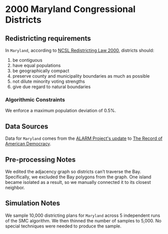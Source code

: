 # 2000 Maryland Congressional Districts

## Redistricting requirements
In ``Maryland``, according to [NCSL Redistricting Law 2000](https://web.archive.org/web/20041216185957/https://www.senate.mn/departments/scr/redist/red2000/Tab5appx.htm), districts should:

1. be contiguous
1. have equal populations
1. be geographically compact
1. preserve county and municipality boundaries as much as possible
1. not dilute minority voting strengths
1. give due regard to natural boundaries

### Algorithmic Constraints
We enforce a maximum population deviation of 0.5%.

## Data Sources
Data for ``Maryland`` comes from the [ALARM Project's update](https://dataverse.harvard.edu/dataset.xhtml?persistentId=doi:10.7910/DVN/ZV5KF3) to [The Record of American Democracy](https://road.hmdc.harvard.edu/).

## Pre-processing Notes
We edited the adjacency graph so districts can’t traverse the Bay. Specifically, we excluded the Bay polygons from the graph. One island became isolated as a result, so we manually connected it to its closest neighbor.

## Simulation Notes
We sample 10,000 districting plans for ``Maryland`` across 5 independent runs of the SMC algorithm.
We then thinned the number of samples to 5,000. 
No special techniques were needed to produce the sample.
